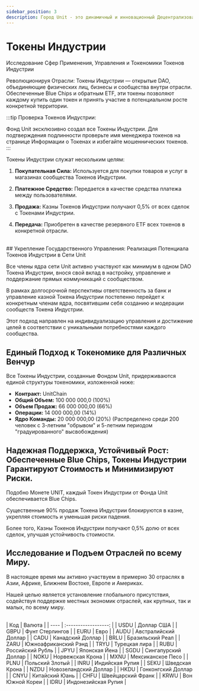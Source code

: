 ```yaml
---
sidebar_position: 3
description: Город Unit - это динамичный и инновационный Децентрализованный Автономный Организатор (DAO), посвященный возглавлению городского принятия и развитию блокчейн-технологий.
---
```


# Токены Индустрии

Исследование Сфер Применения, Управления и Токеномики Токенов Индустрии

Революционируя Отрасли: Токены Индустрии — открытые DAO, объединяющие физических лиц, бизнесы и сообщества внутри отрасли. Обеспеченные Blue Chips и обратным ETF, эти токены позволяют каждому купить один токен и принять участие в потенциальном росте конкретной территории.

:::tip Проверка Токенов Индустрии:

Фонд Unit эксклюзивно создал все Токены Индустрии. Для подтверждения подлинности проверьте имя менеджера токенов на странице Информации о Токенах и избегайте мошеннических токенов.
:::

Токены Индустрии служат нескольким целям:

1. **Покупательная Сила:**
   Используется для покупки товаров и услуг в магазинах сообщества Токенов Индустрии.

2. **Платежное Средство:**
   Передается в качестве средства платежа между пользователями.

3. **Продажа:**
   Казны Токенов Индустрии получают 0,5% от всех сделок с Токенами Индустрии.

4. **Передача:**
   Приобретен в качестве резервного ETF всех токенов в конкретной отрасли.

<br />
## Укрепление Государственного Управления: Реализация Потенциала Токенов Индустрии в Сети Unit

Все члены ядра сети Unit активно участвуют как минимум в одном DAO Токена Индустрии, внося свой вклад в настройку, управление и поддержание прямых коммуникаций с сообществом.

В рамках долгосрочной перспективы ответственность за банк и управление казной Токена Индустрии постепенно перейдет к конкретным членам ядра, посвятившим себя созданию и модерации сообществ Токена Индустрии.

Этот подход направлен на индивидуализацию управления и достижение целей в соответствии с уникальными потребностями каждого сообщества.

## Единый Подход к Токеномике для Различных Венчур

Все Токены Индустрии, созданные Фондом Unit, придерживаются единой структуры токеномики, изложенной ниже:

- **Контракт:** UnitChain
- **Общий Объем:** 100 000 000,0 (100%)
- **Объем Продаж:** 66 000 000,00 (66%)
- **Операции:** 14 000 000,00 (14%)
- **Ядро Команды:** 20 000 000,00 (20%) (Распределено среди 200 человек с 3-летним "обрывом" и 5-летним периодом "градуированного" высвобождения)

## Надежная Поддержка, Устойчивый Рост: Обеспеченные Blue Chips, Токены Индустрии Гарантируют Стоимость и Минимизируют Риски.

Подобно Монете UNIT, каждый Токен Индустрии от Фонда Unit обеспечивается Blue Chips.

Существенные 90% продаж Токена Индустрии блокируются в казне, укрепляя стоимость и уменьшая риски падения.

Более того, Казны Токенов Индустрии получают 0,5% долю от всех сделок, улучшая устойчивость стоимости.

## Исследование и Подъем Отраслей по всему Миру.

В настоящее время мы активно участвуем в примерно 30 отраслях в Азии, Африке, Ближнем Востоке, Европе и Америках.

Нашей целью является установление глобального присутствия, содействуя поддержке местных экономик отраслей, как крупных, так и малых, по всему миру.

<br />
| Код | Валюта |
| ---- | :------------------: |
| USDU | Доллар США |
| GBPU | Фунт Стерлингов |
| EURU | Евро |
| AUDU | Австралийский Доллар |
| CADU | Канадский Доллар |
| BRLU | Бразильский Реал |
| ZARU | Южноафриканский Рэнд |
| TRYU | Турецкая лира |
| RUBU | Российский Рубль |
| JPYU | Японская Йена |
| SGDU | Сингапурский Доллар |
| NOKU | Норвежская Крона |
| MXNU | Мексиканское Песо |
| PLNU | Польский Злотый |
| INRU | Индийская Рупия |
| SEKU | Шведская Крона |
| NZDU | Новозеландский Доллар |
| HKDU | Гонконгский Доллар |
| CNYU | Китайский Юань |
| CHFU | Швейцарский Франк |
| KRWU | Вон Южной Кореи |
| IDRU | Индонезийская Рупия |
